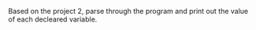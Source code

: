 Based on the project 2, parse through the program and print out the value of each decleared variable. 
